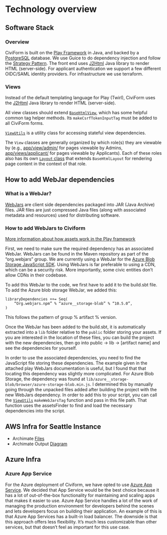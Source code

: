# Technology overview

## Software Stack

### Overview

CiviForm is built on the [Play Framework](https://www.playframework.com) in Java, and backed by a [PostgreSQL](https://www.postgresql.org) database. We use Guice to do dependency injection and follow the [Strategy Pattern](https://www.tutorialspoint.com/design\_pattern/strategy\_pattern.htm). The front end uses [J2Html](https://j2html.com) Java library to render HTML (server-side). For applicant authentication we support a few different OIDC/SAML identity providers. For infrastructure we use terraform.

### Views

Instead of the default templating language for Play (Twirl), CiviForm uses the [J2Html](https://j2html.com) Java library to render HTML (server-side).

All view classes should extend [`BaseHtmlView`](https://github.com/seattle-uat/civiform/blob/main/server/app/views/BaseHtmlView.java), which has some helpful common tag helper methods. Its `makeCsrfTokenInputTag` must be added to all CiviForm forms.

[`ViewUtils`](https://github.com/seattle-uat/civiform/blob/main/server/app/views/ViewUtils.java) is a utility class for accessing stateful view dependencies.

The `View` classes are generally organized by which role(s) they are viewable by (e.g., [app/view/admin/](https://github.com/seattle-uat/civiform/tree/main/server/app/views/admin) for pages viewable by Admins, [app/views/applicant/](https://github.com/seattle-uat/civiform/tree/main/server/app/views/applicant) for pages viewable by Applicants). Each of these roles also has its own [`Layout` class](https://github.com/seattle-uat/civiform/blob/main/server/app/views/admin/AdminLayout.java) that extends `BaseHtmlLayout` for rendering page content in the context of that role.

## How to add WebJar dependencies

### What is a WebJar?

[WebJars](https://www.baeldung.com/maven-webjars) are client side dependencies packaged into JAR (Java Archive) files. JAR files are just compressed Java files (along with associated metadata and resources) used for distributing software.

### How to add WebJars to Civiform

[More information about how assets work in the Play framework](https://www.playframework.com/documentation/2.8.x/AssetsOverview)

First, we need to make sure the required dependency has an associated WebJar. WebJars can be found in the Maven repository as part of the “org.webjars” group. We are currently using a WebJar for the [Azure Blob Storage JavaScript SDK](https://mvnrepository.com/artifact/org.webjars.npm/azure\_\_storage-blob). Using WebJars is far preferable to using a CDN, which can be a security risk. More importantly, some civic entities don’t allow CDNs in their codebase.

To add this WebJar to the code, we first have to add it to the build.sbt file. To add the Azure blob storage WebJar, we added this:

```
libraryDependencies ++= Seq(
	“Org.webjars.npm” % “azure__storage-blob” % “10.5.0”,
)
```

This follows the pattern of group % artifact % version.

Once the WebJar has been added to the build.sbt, it is automatically extracted into a `lib` folder relative to the `public` folder storing your assets. If you are interested in the location of these files, you can build the project with the new dependencies, then go into public -> lib -> \[artifact name] and see the dependencies for yourself.

In order to use the associated dependencies, you need to find the JavaScript file storing these dependencies. The example given in the attached play WebJars documentation is useful, but I found that that locating this dependency was slightly more complicated. For Azure Blob Storage, the dependency was found at `lib/azure__storage-blob/browser/azure-storage-blob.min.js`. I determined this by manually going through the unpacked files added after building the project with the new WebJars dependency. In order to add this to your script, you can call the [`ViewUtils`](https://github.com/seattle-uat/civiform/blob/main/server/app/views/ViewUtils.java) `makeWebJarsTag` function and pass in this file path. That function uses the assetsFinder to find and load the necessary dependencies into the script.

## AWS Infra for Seattle Instance

* Archimate [Files](https://drive.google.com/drive/folders/1dtYkqGzPgjmzLmB7Yu0uULH-vhrmSygd?usp=sharing)
* Archimate Output [Diagram](https://drive.google.com/file/d/1qWBlDo8g5ZPydpt9NbC8lqfT3BwfhELo/view?usp=sharing)

## Azure Infra

### Azure App Service

For the Azure deployment of Civiform, we have opted to use [Azure App Service](https://azure.microsoft.com/en-us/services/app-service/#overview). We decided that App Service would be the best choice because it has a lot of out-of-the-box functionality for maintaining and scaling apps that makes it easier to use. Azure App Service handles a lot of the work of managing the production environment for developers behind the scenes and lets developers focus on building their application. An example of this is that Azure App Services has a built-in load balancer. The downside is that this approach offers less flexibility. It’s much less customizable than other services, but that doesn’t feel as important for this use case.
